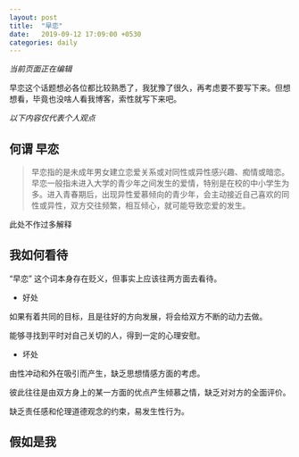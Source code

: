 ```yaml
---
layout: post
title:  "早恋"
date:   2019-09-12 17:09:00 +0530
categories: daily
---
```

*当前页面正在编辑*

早恋这个话题想必各位都比较熟悉了，我犹豫了很久，再考虑要不要写下来。但想想看，毕竟也没啥人看我博客，索性就写下来吧。

*以下内容仅代表个人观点*

## 何谓 早恋

> 早恋指的是未成年男女建立恋爱关系或对同性或异性感兴趣、痴情或暗恋。早恋一般指未进入大学的青少年之间发生的爱情，特别是在校的中小学生为多。进入青春期后，出现异性爱慕倾向的青少年，会主动接近自己喜欢的同性或异性，双方交往频繁，相互倾心，就可能导致恋爱的发生。

此处不作过多解释

## 我如何看待

“早恋” 这个词本身存在贬义，但事实上应该往两方面去看待。

* 好处

如果有着共同的目标，且是往好的方向发展，将会给双方不断的动力去做。

能够寻找到平时对自己关切的人，得到一定的心理安慰。

* 坏处

由性冲动和外在吸引而产生，缺乏思想情感方面的考虑。

彼此往往是由双方身上的某一方面的优点产生倾慕之情，缺乏对对方的全面评价。

缺乏责任感和伦理道德观念的约束，易发生性行为。

## 假如是我

